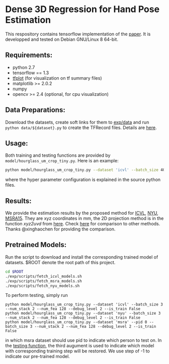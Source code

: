 # Dense 3D Regression for Hand Pose Estimation

This respository contains tensorflow implementation of the [paper](https://arxiv.org/abs/1711.08996). It is developped and tested on Debian GNU/Linux 8 64-bit.

## Requirements:
- python 2.7
- tensorflow == 1.3
- [tfplot](https://github.com/wookayin/tensorflow-plot) (for visualization on tf summary files)
- matplotlib >= 2.0.2 
- numpy
- opencv >= 2.4 (optional, for cpu visualization) 

## Data Preparations:
Download the datasets, create soft links for them to [exp/data](./exp/data) and run `python data/${dataset}.py` to create the TFRecord files. Details are [here](./exp/data).

## Usage:
Both training and testing functions are provided by `model/hourglass_um_crop_tiny.py`. Here is an example:
```bash
python model/hourglass_um_crop_tiny.py --dataset 'icvl' --batch_size 40 --num_stack 2 --num_fea 128 --debug_level 2 --is_train True
```
where the hyper parameter configuration is explained in the source python files.

## Results:
We provide the estimation results by the proposed method for [ICVL](./exp/result/icvl.txt), [NYU](./exp/result/nyu.txt), [MSRA15](./exp/result/msra.txt). They are xyz coordinates in mm, the 2D projection method is in the function _xyz2uvd_ from [here](data/util.py#L23). Check [here](https://github.com/xinghaochen/awesome-hand-pose-estimation/tree/master/evaluation) for comparison to other methods. Thanks @xinghaochen for providing the comparison.

## Pretrained Models:
Run the script to download and install the corresponding trained model of datasets. $ROOT denote the root path of this project.
```bash
cd $ROOT
./exp/scripts/fetch_icvl_models.sh
./exp/scripts/fetch_msra_models.sh
./exp/scripts/fetch_nyu_models.sh
```
To perform testing, simply run
```
python model/hourglass_um_crop_tiny.py --dataset 'icvl' --batch_size 3 --num_stack 2 --num_fea 128 --debug_level 2 --is_train False
python model/hourglass_um_crop_tiny.py --dataset 'nyu' --batch_size 3 --num_stack 2 --num_fea 128 --debug_level 2 --is_train False
python model/hourglass_um_crop_tiny.py --dataset 'msra' --pid 0 --batch_size 3 --num_stack 2 --num_fea 128 --debug_level 2 --is_train False
```
in which msra dataset should use pid to indicate which person to test on. In the [testing function](data/hourglass_um_crop_tiny.py#L23), the third augument is used to indicate which model with corresponding training step will be restored. We use step of -1 to indicate our pre-trained model.
